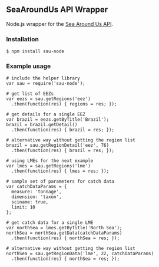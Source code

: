 ## SeaAroundUs API Wrapper
Node.js wrapper for the [Sea Around Us API](https://github.com/SeaAroundUs/sau-web-mt).


### Installation
    $ npm install sau-node


### Example usage
    # include the helper library
    var sau = require('sau-node');
    
    # get list of EEZs
    var eezs = sau.getRegions('eez')
      .then(function(res) { regions = res; });
    
    # get details for a single EEZ
    var brazil = eezs.getByTitle('Brazil');
    brazil = brazil.getDetail()
      .then(function(res) { brazil = res; });
    
    # alternative way without getting the region list
    brazil = sau.getRegionDetail('eez', 76)
      .then(function(res) { brazil = res; });
    
    # using LMEs for the next example
    var lmes = sau.getRegions('lme')
      .then(function(res) { lmes = res; });
    
    # sample set of parameters for catch data
    var catchDataParams = {
      measure: 'tonnage',
      dimension: 'taxon',
      sciname: true,
      limit: 10
    };
    
    # get catch data for a single LME
    var northSea = lmes.getByTitle('North Sea');
    northSea = northSea.getData(catchDataParams)
      .then(function(res) { northSea = res; });
    
    # alternative way without getting the region list
    northSea = sau.getRegionData('lme', 22, catchDataParams)
      .then(function(res) { northSea = res; });
